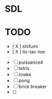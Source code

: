 # SDL

# TODO
- [ X ] shifumi
- [ X ] tic-tac-toe
- [ ] puissance4
- [ ] tetris
- [ ] snake
- [ ] pong
- [ ] brick breaker
- [ ] 
